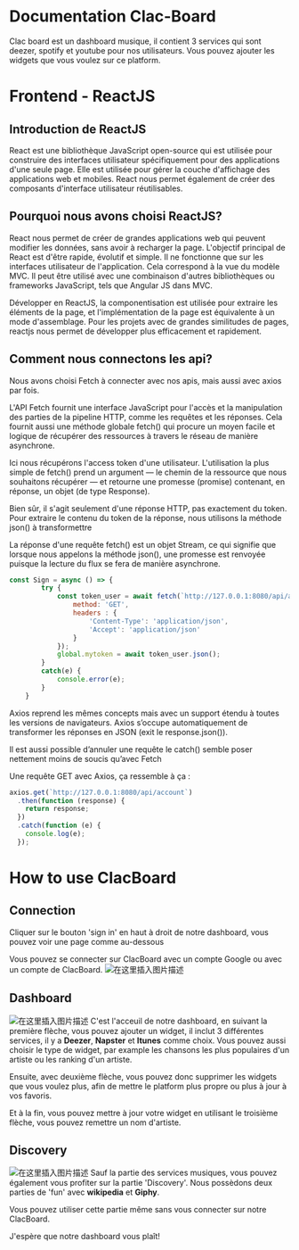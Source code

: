 # Documentation Clac-Board

Clac board est un dashboard musique, il contient 3 services qui sont deezer, spotify et youtube pour nos utilisateurs. Vous pouvez ajouter les widgets que vous voulez sur ce platform.
<br/>

# Frontend - ReactJS
## Introduction de ReactJS
React est une bibliothèque JavaScript open-source qui est utilisée pour construire des interfaces utilisateur spécifiquement pour des applications d'une seule page. Elle est utilisée pour gérer la couche d'affichage des applications web et mobiles. React nous permet également de créer des composants d'interface utilisateur réutilisables.
<br/>
## Pourquoi nous avons choisi ReactJS?
React nous permet de créer de grandes applications web qui peuvent modifier les données, sans avoir à recharger la page. L'objectif principal de React est d'être rapide, évolutif et simple. Il ne fonctionne que sur les interfaces utilisateur de l'application. Cela correspond à la vue du modèle MVC. Il peut être utilisé avec une combinaison d'autres bibliothèques ou frameworks JavaScript, tels que Angular JS dans MVC.

Développer en ReactJS, la componentisation est utilisée pour extraire les éléments de la page, et l'implémentation de la page est équivalente à un mode d'assemblage. Pour les projets avec de grandes similitudes de pages, reactjs nous permet de développer plus efficacement et rapidement.
<br/>
## Comment nous connectons les api?
Nous avons choisi Fetch à connecter avec nos apis, mais aussi avec axios par fois.

L'API Fetch fournit une interface JavaScript pour l'accès et la manipulation des parties de la pipeline HTTP, comme les requêtes et les réponses. Cela fournit aussi une méthode globale fetch() qui procure un moyen facile et logique de récupérer des ressources à travers le réseau de manière asynchrone.

Ici nous récupérons l'access token d'une utilisateur. L'utilisation la plus simple de fetch() prend un argument — le chemin de la ressource que nous souhaitons récupérer — et retourne une promesse (promise) contenant, en réponse, un objet (de type Response).

Bien sûr, il s'agit seulement d'une réponse HTTP, pas exactement du token. Pour extraire le contenu du token de la réponse, nous utilisons la méthode json() à transformettre

La réponse d'une requête fetch() est un objet Stream, ce qui signifie que lorsque nous appelons la méthode json(), une promesse est renvoyée puisque la lecture du flux se fera de manière asynchrone.

```js
const Sign = async () => { 
        try {
            const token_user = await fetch(`http://127.0.0.1:8080/api/account?username=${username}&password=${pwd}`, {
                method: 'GET',
                headers : { 
                    'Content-Type': 'application/json',
                    'Accept': 'application/json'
                }
            });
            global.mytoken = await token_user.json();
        }
        catch(e) {
            console.error(e);
        }
    }
```

Axios reprend les mêmes concepts mais avec un support étendu à toutes les versions de navigateurs. Axios s’occupe automatiquement de transformer les réponses en JSON (exit le response.json()).

Il est aussi possible d’annuler une requête le catch() semble poser nettement moins de soucis qu’avec Fetch

Une requête GET avec Axios, ça ressemble à ça :
```js
axios.get(`http://127.0.0.1:8080/api/account`)
  .then(function (response) {
    return response;
  })
  .catch(function (e) {
    console.log(e);
  });
```
# How to use ClacBoard
## Connection
Cliquer sur le bouton 'sign in' en haut à droit de notre dashboard, vous pouvez voir une page comme au-dessous

Vous pouvez se connecter sur ClacBoard avec un compte Google ou avec un compte de ClacBoard.
![在这里插入图片描述](https://img-blog.csdnimg.cn/9df09eef07664996bf05648f076ee080.PNG?x-oss-process=image/watermark,type_d3F5LXplbmhlaQ,shadow_50,text_Q1NETiBAY2xhcmF4dQ==,size_1,color_FFFFFF,t_70,g_se,x_16#pic_center)
## Dashboard
![在这里插入图片描述](https://img-blog.csdnimg.cn/791733efb8504788b4744090b59ca77c.png?x-oss-process=image/watermark,type_d3F5LXplbmhlaQ,shadow_50,text_Q1NETiBAY2xhcmF4dQ==,size_20,color_FFFFFF,t_70,g_se,x_16#pic_center)
C'est l'acceuil de notre dashboard, en suivant la première flèche, vous pouvez ajouter un widget, il inclut 3 différentes services, il y a **Deezer**, **Napster** et **Itunes** comme choix. Vous pouvez aussi choisir le type de widget, par example les chansons les plus populaires d'un artiste ou les ranking d'un artiste.

Ensuite, avec deuxième flèche, vous pouvez donc supprimer les widgets que vous voulez plus, afin de mettre le platform plus propre ou plus à jour à vos favoris.

Et à la fin, vous pouvez mettre à jour votre widget en utilisant le troisième flèche, vous pouvez remettre un nom d'artiste.

## Discovery
![在这里插入图片描述](https://img-blog.csdnimg.cn/0e715c46f50941f4b9b25ddf15c10621.PNG?x-oss-process=image/watermark,type_d3F5LXplbmhlaQ,shadow_50,text_Q1NETiBAY2xhcmF4dQ==,size_20,color_FFFFFF,t_70,g_se,x_16#pic_center)
Sauf la partie des services musiques, vous pouvez également vous profiter sur la partie 'Discovery'. Nous possèdons deux parties de 'fun' avec **wikipedia** et **Giphy**.

Vous pouvez utiliser cette partie même sans vous connecter sur notre ClacBoard.

J'espère que notre dashboard vous plaît!
